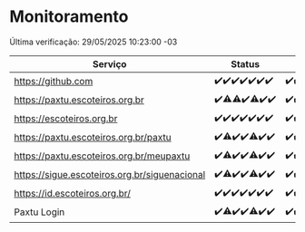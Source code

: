 # Monitoramento

Última verificação: 29/05/2025 10:23:00 -03

|Serviço|Status|Últimas 24h|
|---|---|---|
|https://github.com|<span title="2025-05-22: OK=23">✔️</span><span title="2025-05-23: OK=23">✔️</span><span title="2025-05-24: OK=23">✔️</span><span title="2025-05-25: OK=23">✔️</span><span title="2025-05-26: OK=22">✔️</span><span title="2025-05-27: OK=23">✔️</span><span title="2025-05-28: OK=12">✔️</span>|<span title="28/05/2025 10:25:00 -03 : 200">✔️</span><span title="28/05/2025 11:10:00 -03 : 200">✔️</span><span title="28/05/2025 12:08:00 -03 : 200">✔️</span><span title="28/05/2025 13:10:00 -03 : 200">✔️</span><span title="28/05/2025 14:09:00 -03 : 200">✔️</span><span title="28/05/2025 15:12:00 -03 : 200">✔️</span><span title="28/05/2025 16:07:00 -03 : 200">✔️</span><span title="28/05/2025 17:10:00 -03 : 200">✔️</span><span title="28/05/2025 18:08:00 -03 : 200">✔️</span><span title="28/05/2025 19:08:00 -03 : 200">✔️</span><span title="28/05/2025 20:09:00 -03 : 200">✔️</span><span title="28/05/2025 21:48:00 -03 : 200">✔️</span><span title="28/05/2025 23:29:00 -03 : 200">✔️</span><span title="29/05/2025 00:38:00 -03 : 200">✔️</span><span title="29/05/2025 01:14:00 -03 : 200">✔️</span><span title="29/05/2025 02:10:00 -03 : 200">✔️</span><span title="29/05/2025 03:14:00 -03 : 200">✔️</span><span title="29/05/2025 04:09:00 -03 : 200">✔️</span><span title="29/05/2025 05:13:00 -03 : 200">✔️</span><span title="29/05/2025 06:10:00 -03 : 200">✔️</span><span title="29/05/2025 07:10:00 -03 : 200">✔️</span><span title="29/05/2025 08:08:00 -03 : 200">✔️</span><span title="29/05/2025 09:17:00 -03 : 200">✔️</span><span title="29/05/2025 10:23:00 -03 : 200">✔️</span>|
|https://paxtu.escoteiros.org.br|<span title="2025-05-22: OK=23">✔️</span><span title="2025-05-23: OK=22, Falhas=1">⚠️</span><span title="2025-05-24: OK=22, Falhas=1">⚠️</span><span title="2025-05-25: OK=23">✔️</span><span title="2025-05-26: OK=20, Falhas=2">⚠️</span><span title="2025-05-27: OK=23">✔️</span><span title="2025-05-28: OK=12">✔️</span>|<span title="28/05/2025 10:25:00 -03 : 200">✔️</span><span title="28/05/2025 11:10:00 -03 : 200">✔️</span><span title="28/05/2025 12:08:00 -03 : 200">✔️</span><span title="28/05/2025 13:10:00 -03 : 200">✔️</span><span title="28/05/2025 14:09:00 -03 : 200">✔️</span><span title="28/05/2025 15:12:00 -03 : 200">✔️</span><span title="28/05/2025 16:07:00 -03 : 200">✔️</span><span title="28/05/2025 17:10:00 -03 : 200">✔️</span><span title="28/05/2025 18:08:00 -03 : 200">✔️</span><span title="28/05/2025 19:08:00 -03 : 200">✔️</span><span title="28/05/2025 20:09:00 -03 : 200">✔️</span><span title="28/05/2025 21:48:00 -03 : 200">✔️</span><span title="28/05/2025 23:29:00 -03 : 200">✔️</span><span title="29/05/2025 00:38:00 -03 : 200">✔️</span><span title="29/05/2025 01:14:00 -03 : 200">✔️</span><span title="29/05/2025 02:10:00 -03 : 200">✔️</span><span title="29/05/2025 03:14:00 -03 : 200">✔️</span><span title="29/05/2025 04:09:00 -03 : 200">✔️</span><span title="29/05/2025 05:13:00 -03 : 200">✔️</span><span title="29/05/2025 06:10:00 -03 : 200">✔️</span><span title="29/05/2025 07:10:00 -03 : 200">✔️</span><span title="29/05/2025 08:08:00 -03 : 200">✔️</span><span title="29/05/2025 09:17:00 -03 : 200">✔️</span><span title="29/05/2025 10:23:00 -03 : 200">✔️</span>|
|https://escoteiros.org.br|<span title="2025-05-22: OK=23">✔️</span><span title="2025-05-23: OK=23">✔️</span><span title="2025-05-24: OK=23">✔️</span><span title="2025-05-25: OK=23">✔️</span><span title="2025-05-26: OK=22">✔️</span><span title="2025-05-27: OK=23">✔️</span><span title="2025-05-28: OK=12">✔️</span>|<span title="28/05/2025 10:25:00 -03 : 200">✔️</span><span title="28/05/2025 11:10:00 -03 : 200">✔️</span><span title="28/05/2025 12:08:00 -03 : 200">✔️</span><span title="28/05/2025 13:10:00 -03 : 200">✔️</span><span title="28/05/2025 14:09:00 -03 : 200">✔️</span><span title="28/05/2025 15:12:00 -03 : 200">✔️</span><span title="28/05/2025 16:07:00 -03 : 200">✔️</span><span title="28/05/2025 17:10:00 -03 : 200">✔️</span><span title="28/05/2025 18:08:00 -03 : 200">✔️</span><span title="28/05/2025 19:08:00 -03 : 200">✔️</span><span title="28/05/2025 20:09:00 -03 : 200">✔️</span><span title="28/05/2025 21:48:00 -03 : 200">✔️</span><span title="28/05/2025 23:29:00 -03 : 200">✔️</span><span title="29/05/2025 00:38:00 -03 : 200">✔️</span><span title="29/05/2025 01:14:00 -03 : 200">✔️</span><span title="29/05/2025 02:10:00 -03 : 200">✔️</span><span title="29/05/2025 03:14:00 -03 : 200">✔️</span><span title="29/05/2025 04:10:00 -03 : 200">✔️</span><span title="29/05/2025 05:13:00 -03 : 200">✔️</span><span title="29/05/2025 06:10:00 -03 : 200">✔️</span><span title="29/05/2025 07:10:00 -03 : 200">✔️</span><span title="29/05/2025 08:08:00 -03 : 200">✔️</span><span title="29/05/2025 09:17:00 -03 : 200">✔️</span><span title="29/05/2025 10:23:00 -03 : 200">✔️</span>|
|https://paxtu.escoteiros.org.br/paxtu|<span title="2025-05-22: OK=23">✔️</span><span title="2025-05-23: OK=22, Falhas=1">⚠️</span><span title="2025-05-24: OK=23">✔️</span><span title="2025-05-25: OK=23">✔️</span><span title="2025-05-26: OK=21, Falhas=1">⚠️</span><span title="2025-05-27: OK=23">✔️</span><span title="2025-05-28: OK=12">✔️</span>|<span title="28/05/2025 10:25:00 -03 : 200">✔️</span><span title="28/05/2025 11:10:00 -03 : 200">✔️</span><span title="28/05/2025 12:08:00 -03 : 200">✔️</span><span title="28/05/2025 13:10:00 -03 : 200">✔️</span><span title="28/05/2025 14:09:00 -03 : 200">✔️</span><span title="28/05/2025 15:12:00 -03 : 200">✔️</span><span title="28/05/2025 16:07:00 -03 : 200">✔️</span><span title="28/05/2025 17:10:00 -03 : 200">✔️</span><span title="28/05/2025 18:08:00 -03 : 200">✔️</span><span title="28/05/2025 19:08:00 -03 : 200">✔️</span><span title="28/05/2025 20:09:00 -03 : 200">✔️</span><span title="28/05/2025 21:48:00 -03 : 200">✔️</span><span title="28/05/2025 23:29:00 -03 : 200">✔️</span><span title="29/05/2025 00:38:00 -03 : 200">✔️</span><span title="29/05/2025 01:14:00 -03 : 200">✔️</span><span title="29/05/2025 02:10:00 -03 : 200">✔️</span><span title="29/05/2025 03:14:00 -03 : 200">✔️</span><span title="29/05/2025 04:10:00 -03 : 200">✔️</span><span title="29/05/2025 05:13:00 -03 : 200">✔️</span><span title="29/05/2025 06:10:00 -03 : 200">✔️</span><span title="29/05/2025 07:10:00 -03 : 200">✔️</span><span title="29/05/2025 08:08:00 -03 : 200">✔️</span><span title="29/05/2025 09:17:00 -03 : 200">✔️</span><span title="29/05/2025 10:23:00 -03 : 200">✔️</span>|
|https://paxtu.escoteiros.org.br/meupaxtu|<span title="2025-05-22: OK=23">✔️</span><span title="2025-05-23: OK=22, Falhas=1">⚠️</span><span title="2025-05-24: OK=23">✔️</span><span title="2025-05-25: OK=23">✔️</span><span title="2025-05-26: OK=21, Falhas=1">⚠️</span><span title="2025-05-27: OK=23">✔️</span><span title="2025-05-28: OK=12">✔️</span>|<span title="28/05/2025 10:25:00 -03 : 200">✔️</span><span title="28/05/2025 11:10:00 -03 : 200">✔️</span><span title="28/05/2025 12:08:00 -03 : 200">✔️</span><span title="28/05/2025 13:10:00 -03 : 200">✔️</span><span title="28/05/2025 14:09:00 -03 : 200">✔️</span><span title="28/05/2025 15:12:00 -03 : 200">✔️</span><span title="28/05/2025 16:07:00 -03 : 200">✔️</span><span title="28/05/2025 17:10:00 -03 : 200">✔️</span><span title="28/05/2025 18:08:00 -03 : 200">✔️</span><span title="28/05/2025 19:08:00 -03 : 200">✔️</span><span title="28/05/2025 20:09:00 -03 : 200">✔️</span><span title="28/05/2025 21:48:00 -03 : 200">✔️</span><span title="28/05/2025 23:29:00 -03 : 200">✔️</span><span title="29/05/2025 00:38:00 -03 : 200">✔️</span><span title="29/05/2025 01:14:00 -03 : 200">✔️</span><span title="29/05/2025 02:10:00 -03 : 200">✔️</span><span title="29/05/2025 03:14:00 -03 : 200">✔️</span><span title="29/05/2025 04:10:00 -03 : 200">✔️</span><span title="29/05/2025 05:13:00 -03 : 200">✔️</span><span title="29/05/2025 06:10:00 -03 : 200">✔️</span><span title="29/05/2025 07:10:00 -03 : 200">✔️</span><span title="29/05/2025 08:08:00 -03 : 200">✔️</span><span title="29/05/2025 09:17:00 -03 : 200">✔️</span><span title="29/05/2025 10:23:00 -03 : 200">✔️</span>|
|https://sigue.escoteiros.org.br/siguenacional|<span title="2025-05-22: OK=23">✔️</span><span title="2025-05-23: OK=22, Falhas=1">⚠️</span><span title="2025-05-24: OK=23">✔️</span><span title="2025-05-25: OK=23">✔️</span><span title="2025-05-26: OK=21, Falhas=1">⚠️</span><span title="2025-05-27: OK=23">✔️</span><span title="2025-05-28: OK=12">✔️</span>|<span title="28/05/2025 10:25:00 -03 : 200">✔️</span><span title="28/05/2025 11:10:00 -03 : 200">✔️</span><span title="28/05/2025 12:08:00 -03 : 200">✔️</span><span title="28/05/2025 13:10:00 -03 : 200">✔️</span><span title="28/05/2025 14:09:00 -03 : 200">✔️</span><span title="28/05/2025 15:12:00 -03 : 200">✔️</span><span title="28/05/2025 16:07:00 -03 : 200">✔️</span><span title="28/05/2025 17:10:00 -03 : 200">✔️</span><span title="28/05/2025 18:08:00 -03 : 200">✔️</span><span title="28/05/2025 19:08:00 -03 : 200">✔️</span><span title="28/05/2025 20:09:00 -03 : 200">✔️</span><span title="28/05/2025 21:48:00 -03 : 200">✔️</span><span title="28/05/2025 23:29:00 -03 : 200">✔️</span><span title="29/05/2025 00:38:00 -03 : 200">✔️</span><span title="29/05/2025 01:14:00 -03 : 200">✔️</span><span title="29/05/2025 02:10:00 -03 : 200">✔️</span><span title="29/05/2025 03:14:00 -03 : 200">✔️</span><span title="29/05/2025 04:10:00 -03 : 200">✔️</span><span title="29/05/2025 05:13:00 -03 : 200">✔️</span><span title="29/05/2025 06:10:00 -03 : 200">✔️</span><span title="29/05/2025 07:10:00 -03 : 200">✔️</span><span title="29/05/2025 08:08:00 -03 : 200">✔️</span><span title="29/05/2025 09:17:00 -03 : 200">✔️</span><span title="29/05/2025 10:23:00 -03 : 200">✔️</span>|
|https://id.escoteiros.org.br/|<span title="2025-05-22: OK=23">✔️</span><span title="2025-05-23: OK=23">✔️</span><span title="2025-05-24: OK=23">✔️</span><span title="2025-05-25: OK=23">✔️</span><span title="2025-05-26: OK=22">✔️</span><span title="2025-05-27: OK=23">✔️</span><span title="2025-05-28: OK=12">✔️</span>|<span title="28/05/2025 10:25:00 -03 : 200">✔️</span><span title="28/05/2025 11:10:00 -03 : 200">✔️</span><span title="28/05/2025 12:08:00 -03 : 200">✔️</span><span title="28/05/2025 13:10:00 -03 : 200">✔️</span><span title="28/05/2025 14:09:00 -03 : 200">✔️</span><span title="28/05/2025 15:12:00 -03 : 200">✔️</span><span title="28/05/2025 16:07:00 -03 : 200">✔️</span><span title="28/05/2025 17:10:00 -03 : 200">✔️</span><span title="28/05/2025 18:08:00 -03 : 200">✔️</span><span title="28/05/2025 19:08:00 -03 : 200">✔️</span><span title="28/05/2025 20:09:00 -03 : 200">✔️</span><span title="28/05/2025 21:48:00 -03 : 200">✔️</span><span title="28/05/2025 23:29:00 -03 : 200">✔️</span><span title="29/05/2025 00:38:00 -03 : 200">✔️</span><span title="29/05/2025 01:14:00 -03 : 200">✔️</span><span title="29/05/2025 02:10:00 -03 : 200">✔️</span><span title="29/05/2025 03:14:00 -03 : 200">✔️</span><span title="29/05/2025 04:10:00 -03 : 200">✔️</span><span title="29/05/2025 05:13:00 -03 : 200">✔️</span><span title="29/05/2025 06:10:00 -03 : 200">✔️</span><span title="29/05/2025 07:10:00 -03 : 200">✔️</span><span title="29/05/2025 08:08:00 -03 : 200">✔️</span><span title="29/05/2025 09:17:00 -03 : 200">✔️</span><span title="29/05/2025 10:23:00 -03 : 200">✔️</span>|
|Paxtu Login|<span title="2025-05-22: OK=23">✔️</span><span title="2025-05-23: OK=21, Falhas=2">⚠️</span><span title="2025-05-24: OK=23">✔️</span><span title="2025-05-25: OK=23">✔️</span><span title="2025-05-26: OK=21, Falhas=1">⚠️</span><span title="2025-05-27: OK=23">✔️</span><span title="2025-05-28: OK=12">✔️</span>|<span title="28/05/2025 10:25:00 -03 : 200">✔️</span><span title="28/05/2025 11:10:00 -03 : 200">✔️</span><span title="28/05/2025 12:08:00 -03 : 200">✔️</span><span title="28/05/2025 13:10:00 -03 : 200">✔️</span><span title="28/05/2025 14:09:00 -03 : 200">✔️</span><span title="28/05/2025 15:12:00 -03 : 200">✔️</span><span title="28/05/2025 16:07:00 -03 : 200">✔️</span><span title="28/05/2025 17:10:00 -03 : 200">✔️</span><span title="28/05/2025 18:08:00 -03 : 200">✔️</span><span title="28/05/2025 19:09:00 -03 : 200">✔️</span><span title="28/05/2025 20:09:00 -03 : 200">✔️</span><span title="28/05/2025 21:48:00 -03 : 200">✔️</span><span title="28/05/2025 23:29:00 -03 : 200">✔️</span><span title="29/05/2025 00:38:00 -03 : 200">✔️</span><span title="29/05/2025 01:14:00 -03 : 200">✔️</span><span title="29/05/2025 02:10:00 -03 : 200">✔️</span><span title="29/05/2025 03:14:00 -03 : 200">✔️</span><span title="29/05/2025 04:10:00 -03 : 200">✔️</span><span title="29/05/2025 05:13:00 -03 : 200">✔️</span><span title="29/05/2025 06:10:00 -03 : 200">✔️</span><span title="29/05/2025 07:10:00 -03 : 200">✔️</span><span title="29/05/2025 08:08:00 -03 : 200">✔️</span><span title="29/05/2025 09:17:00 -03 : 200">✔️</span><span title="29/05/2025 10:23:00 -03 : 200">✔️</span>|
